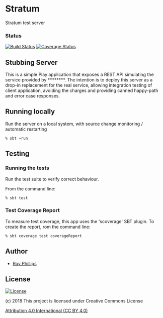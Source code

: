 # Stratum
Stratum test server

### Status
[![Build Status](https://travis-ci.org/sothach/stratum.png)](https://travis-ci.org/sothach/stratum)
[![Coverage Status](https://coveralls.io/repos/github/sothach/stratum/badge.svg?branch=master)](https://coveralls.io/github/sothach/stratum?branch=master)

## Stubbing Server
This is a simple Play application that exposes a REST API simulating the service provided by ********.
The intention is to deploy this server as a drop-in replacement for the real service, allowing integration testing
of client application, avoiding the charges and providing canned happy-path and error case responses. 

## Running locally
Run the server on a local system, with source change monitoring / automatic restarting
```sbtshell
% sbt ~run
```

## Testing
### Running the tests
Run the test suite to verify correct behaviour.  

From the command line:
```sbtshell
% sbt test
```
### Test Coverage Report
To measure test coverage, this app uses the 'scoverage' SBT plugin.
To create the report, rom the command line:
```sbtshell
% sbt coverage test coverageReport
```

## Author
* [Roy Phillips](mailto:phillips.roy@gmail.com)

## License
[![License](https://licensebuttons.net/l/by/3.0/88x31.png)](https://creativecommons.org/licenses/by/4.0/) 

(c) 2018 This project is licensed under Creative Commons License

[Attribution 4.0 International (CC BY 4.0)](LICENSE.md)


